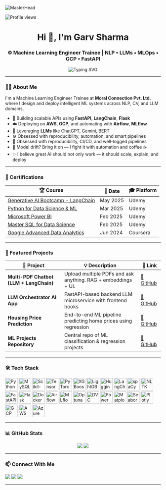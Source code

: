 ![MasterHead](https://user-images.githubusercontent.com/74038190/225813708-98b745f2-7d22-48cf-9150-083f1b00d6c9.gif)


![Profile views](https://komarev.com/ghpvc/?username=Garv321&label=PROFILE+VIEWS&color=0e75b6&style=flat)

<h1 align="center">Hi 👋, I'm Garv Sharma</h1>
<h3 align="center">⚙️ Machine Learning Engineer Trainee | NLP • LLMs • MLOps • GCP • FastAPI</h3>

<p align="center">
  <img src="https://readme-typing-svg.herokuapp.com?font=Fira+Code&weight=600&size=22&pause=1000&center=true&vCenter=true&width=1000&lines=🚀+AI+Engineer+%7C+FastAPI+%2B+LLMs+%2B+LangChain;🌩️+Deploying+on+AWS+%2F+GCP+%7C+MLflow+%2B+Airflow;💡+NLP+%2F+Computer+Vision+%2F+Recommendation+Systems;🎯+Solving+Real+Problems+via+AI+Systems" alt="Typing SVG" />
</p>

---

### 👨‍💻 About Me

I'm a Machine Learning Engineer Trainee at **Moral Connection Pvt. Ltd.** where I design and deploy intelligent ML systems across NLP, CV, and LLM domains.

- 🔭 Building scalable APIs using **FastAPI**, **LangChain**, **Flask**
- ☁️ Deploying on **AWS**, **GCP**, and automating with **Airflow**, **MLflow**
- 🧠 Leveraging **LLMs** like ChatGPT, Gemini, BERT
- ⚙️ Obsessed with reproducibility, automation, and smart pipelines
-  🧪 Obsessed with reproducibility, CI/CD, and well-logged pipelines
- 🚨 Model drift? Bring it on — I fight it with automation and coffee ☕
- ✨ I believe great AI should not only work — it should scale, explain, and deploy

---

### 🧾 Certifications

| 🏆 Course | 📅 Date | 🎓 Platform |
|----------|---------|-------------|
| [Generative AI Bootcamp - LangChain](https://www.udemy.com/certificate/UC-ec4841eb-7636-4a07-bdbf-0e465ddd1147/) | May 2025 | Udemy |
| [Python for Data Science & ML](https://www.udemy.com/certificate/UC-9ce30de5-c7e2-464e-8b74-d8a5a9e1cd68/) | Mar 2025 | Udemy |
| [Microsoft Power BI](https://www.udemy.com/certificate/UC-643beb4c-219d-450a-bacd-5a3d13fdb2bf/) | Feb 2025 | Udemy |
| [Master SQL for Data Science](https://www.udemy.com/certificate/UC-6e78a9e6-0a36-47cf-8e4a-cdd5a1431a7d/) | Feb 2025 | Udemy |
| [Google Advanced Data Analytics](https://www.coursera.org/account/accomplishments/specialization/6AXNGD968VXB) | Jun 2024 | Coursera |

---

### 🚀 Featured Projects

| 🧠 Project | 💡 Description | 🔗 Link |
|-----------|----------------|--------|
| **Multi-PDF Chatbot (LLM + LangChain)** | Upload multiple PDFs and ask anything. RAG + embeddings + UI. | [🔗 GitHub](https://github.com/Garv321/genai-multipdf-qna-chatbot-app) |
| **LLM Orchestrator AI App** | FastAPI-based backend LLM microservice with frontend hooks | [🔗 GitHub](https://github.com/Garv321/llm-orchestrator-ai-app) |
| **Housing Price Prediction** | End-to-end ML pipeline predicting home prices using regression | [🔗 GitHub](https://github.com/Garv321/Housing-Price-Prediction-Machine-Learning-Project) |
| **ML Projects Repository** | Central repo of ML classification & regression projects | [🔗 GitHub](https://github.com/Garv321/mlprojects) |

---

### 🛠️ Tech Stack

<p align="left">
  <a href="https://www.python.org/" target="_blank"><img src="https://cdn.jsdelivr.net/gh/devicons/devicon/icons/python/python-original.svg" alt="Python" width="40" height="40"/></a>
  <a href="https://www.mysql.com/" target="_blank"><img src="https://cdn.jsdelivr.net/gh/devicons/devicon/icons/mysql/mysql-original.svg" alt="MySQL" width="40" height="40"/></a>
  <a href="https://scikit-learn.org/" target="_blank"><img src="https://upload.wikimedia.org/wikipedia/commons/0/05/Scikit_learn_logo_small.svg" alt="Scikit-learn" width="40" height="40"/></a>
  <a href="https://www.tensorflow.org/" target="_blank"><img src="https://cdn.jsdelivr.net/gh/devicons/devicon/icons/tensorflow/tensorflow-original.svg" alt="TensorFlow" width="40" height="40"/></a>
  <a href="https://pytorch.org/" target="_blank"><img src="https://cdn.jsdelivr.net/gh/devicons/devicon/icons/pytorch/pytorch-original.svg" alt="PyTorch" width="40" height="40"/></a>
  <a href="https://xgboost.ai/" target="_blank"><img src="https://xgboost.ai/images/logo/xgboost-logo-trimmed.png" alt="XGBoost" width="40" height="40"/></a>
  <a href="https://lightgbm.readthedocs.io/" target="_blank"><img src="https://lightgbm.readthedocs.io/en/stable/_static/LightGBM_logo_grey_text.svg" alt="LightGBM" width="40" height="40"/></a>
  <a href="https://huggingface.co/" target="_blank"><img src="https://huggingface.co/front/assets/huggingface_logo-noborder.svg" alt="Hugging Face" width="40" height="40"/></a>
  <a href="https://www.langchain.com/" target="_blank"><img src="https://assets.streamlinehq.com/image/private/w_300,h_300,ar_1/f_auto/v1/icons/logos/langchain-ipuhh4qo1jz5ssl4x0g2a.png/langchain-dp1uxj2zn3752pntqnpfu2.png?_a=DATAg1AAZAA0" alt="LangChain" width="40" height="40"/></a>
  <a href="https://spacy.io/" target="_blank"><img src="https://cdn.jsdelivr.net/gh/simple-icons/simple-icons/icons/spacy.svg" alt="spaCy" width="40" height="40"/></a>
  <a href="https://nltk.org/" target="_blank"><img src="https://pythonfix.com/pkg/n/nltk/nltk-banner.webp" alt="NLTK" width="40" height="40"/></a>
  <a href="https://fastapi.tiangolo.com/" target="_blank"><img src="https://cdn.jsdelivr.net/gh/devicons/devicon/icons/fastapi/fastapi-original.svg" alt="FastAPI" width="40" height="40"/></a>
  <a href="https://flask.palletsprojects.com/" target="_blank"><img src="https://cdn.jsdelivr.net/gh/devicons/devicon/icons/flask/flask-original.svg" alt="Flask" width="40" height="40"/></a>
  <a href="https://www.docker.com/" target="_blank"><img src="https://cdn.jsdelivr.net/gh/devicons/devicon/icons/docker/docker-original.svg" alt="Docker" width="40" height="40"/></a>
  <a href="https://airflow.apache.org/" target="_blank"><img src="https://avatars.githubusercontent.com/u/47359?s=200&v=4" alt="Airflow" width="40" height="40"/></a>
  <a href="https://mlflow.org/" target="_blank"><img src="https://mlflow.org/docs/latest/_static/MLflow-logo-final-black.png" alt="MLflow" width="40" height="40"/></a>
  <a href="https://optuna.org/" target="_blank"><img src="https://raw.githubusercontent.com/optuna/optuna/master/docs/images/optuna-logo.png" alt="Optuna" width="40" height="40"/></a>
  <a href="https://dvc.org/" target="_blank"><img src="https://cdn.worldvectorlogo.com/logos/dvc.svg" alt="DVC" width="40" height="40"/></a>
  <a href="https://powerbi.microsoft.com/" target="_blank"><img src="https://upload.wikimedia.org/wikipedia/commons/c/cf/New_Power_BI_Logo.svg" alt="Power BI" width="40" height="40"/></a>
  <a href="https://matplotlib.org/" target="_blank"><img src="https://upload.wikimedia.org/wikipedia/commons/8/84/Matplotlib_icon.svg" alt="Matplotlib" width="40" height="40"/></a>
  <a href="https://seaborn.pydata.org/" target="_blank"><img src="https://seaborn.pydata.org/_static/logo-wide-lightbg.svg" alt="Seaborn" width="40" height="40"/></a>
  <a href="https://plotly.com/" target="_blank"><img src="https://upload.wikimedia.org/wikipedia/commons/8/8a/Plotly-logo.png" alt="Plotly" width="40" height="40"/></a>
  <a href="https://cloud.google.com/" target="_blank"><img src="https://www.vectorlogo.zone/logos/google_cloud/google_cloud-icon.svg" alt="GCP" width="40" height="40"/></a>
  <a href="https://aws.amazon.com/" target="_blank"><img src="https://img.icons8.com/?size=100&id=G0CnLqqcRBXl&format=png&color=000000" alt="AWS" width="40" height="40"/></a>
  <a href="https://azure.microsoft.com/" target="_blank"><img src="https://www.vectorlogo.zone/logos/microsoft_azure/microsoft_azure-icon.svg" alt="Azure" width="40" height="40"/></a>
</p>

---



### 📊 GitHub Stats

<p align="center">
  <img src="https://github-readme-stats.vercel.app/api?username=Garv321&show_icons=true&theme=react" />
  <img src="https://github-readme-streak-stats.herokuapp.com/?user=Garv321&theme=react" />
</p>

---

### 📫 Connect With Me

<p align="left">
  <a href="mailto:garvsharma835@gmail.com"><img src="https://img.shields.io/badge/Gmail-D14836?style=for-the-badge&logo=gmail&logoColor=white" /></a>
  <a href="https://www.linkedin.com/in/garv-sharma838"><img src="https://img.shields.io/badge/LinkedIn-0077B5?style=for-the-badge&logo=linkedin&logoColor=white" /></a>
  <a href="https://github.com/Garv321"><img src="https://img.shields.io/badge/GitHub-181717?style=for-the-badge&logo=github&logoColor=white" /></a>
</p>

---
